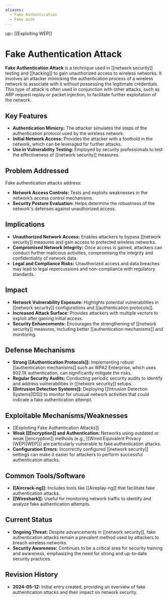 ```yaml
---
aliases:
  - Fake Authentication
  - Fake auth
---
```

up:: [[Exploiting WEP]]
# Fake Authentication Attack

**Fake Authentication Attack** is a technique used in [[network security]] testing and [[hacking]] to gain unauthorized access to wireless networks. It involves an attacker mimicking the authentication process of a wireless network to associate with it without possessing the legitimate credentials. This type of attack is often used in conjunction with other attacks, such as ARP request replay or packet injection, to facilitate further exploitation of the network.

## Key Features

- **Authentication Mimicry:** The attacker simulates the steps of the authentication protocol used by the wireless network.
- **Initial Network Access:** Provides the attacker with a foothold in the network, which can be leveraged for further attacks.
- **Use in Vulnerability Testing:** Employed by security professionals to test the effectiveness of [[network security]] measures.

## Problem Addressed

Fake authentication attacks address:

- **Network Access Controls:** Tests and exploits weaknesses in the network’s access control mechanisms.
- **Security Posture Evaluation:** Helps determine the robustness of the network's defenses against unauthorized access.

## Implications

- **Unauthorized Network Access:** Enables attackers to bypass [[network security]] measures and gain access to protected wireless networks.
- **Compromised Network Integrity:** Once access is gained, attackers can conduct further malicious activities, compromising the integrity and confidentiality of network data.
- **Legal and Compliance Risks:** Unauthorized access and data breaches may lead to legal repercussions and non-compliance with regulatory standards.

## Impact

- **Network Vulnerability Exposure:** Highlights potential vulnerabilities in [[network security]] configurations and [[authentication protocols]].
- **Increased Attack Surface:** Provides attackers with multiple vectors to exploit after gaining initial access.
- **Security Enhancements:** Encourages the strengthening of [[network security]] measures, including better [[authentication mechanisms]] and monitoring.

## Defense Mechanisms

- **Strong [[Authentication Protocols]]:** Implementing robust [[authentication mechanisms]] such as WPA2 Enterprise, which uses 802.1X authentication, can significantly mitigate the risks.
- **Regular Security Audits:** Conducting periodic security audits to identify and address vulnerabilities in [[network security]] setups.
- **[[Intrusion Detection Systems]]:** Deploying [[Intrusion Detection Systems|IDS]] to monitor for unusual network activities that could indicate a fake authentication attempt.

## Exploitable Mechanisms/Weaknesses

- [[Exploiting Fake Authentication Attacks]]
- **Weak [[Encryption]] and Authentication:** Networks using outdated or weak [[encryption]] methods (e.g., [[Wired Equivalent Privacy (WEP)|WEP]]) are particularly vulnerable to fake authentication attacks.
- **Configuration Errors:** Incorrectly configured [[network security]] settings can make it easier for attackers to perform successful authentication attacks.

## Common Tools/Software

- **[[Aircrack-ng]]:** Includes tools like [[Aireplay-ng]] that facilitate fake authentication attacks.
- **[[Wireshark]]:** Useful for monitoring network traffic to identify and analyze fake authentication attempts.

## Current Status

- **Ongoing Threat:** Despite advancements in [[network security]], fake authentication attacks remain a prevalent method used by attackers to breach wireless networks.
- **Security Awareness:** Continues to be a critical area for security training and awareness, emphasizing the need for strong and up-to-date security practices.

## Revision History

- **2024-05-12:** Initial entry created, providing an overview of fake authentication attacks and their impact on network security.